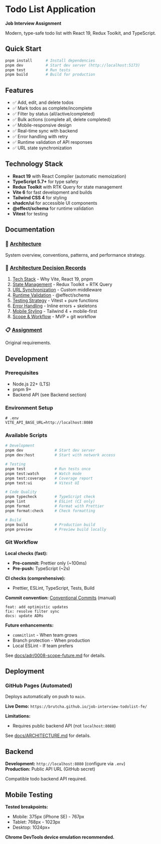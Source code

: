 # Todo List Application

**Job Interview Assignment**

Modern, type-safe todo list with React 19, Redux Toolkit, and TypeScript.

## Quick Start

```bash
pnpm install      # Install dependencies
pnpm dev          # Start dev server (http://localhost:5173)
pnpm test         # Run tests
pnpm build        # Build for production
```

## Features

- ✅ Add, edit, and delete todos
- ✅ Mark todos as complete/incomplete
- ✅ Filter by status (all/active/completed)
- ✅ Bulk actions (complete all, delete completed)
- ✅ Mobile-responsive design
- ✅ Real-time sync with backend
- ✅ Error handling with retry
- ✅ Runtime validation of API responses
- ✅ URL state synchronization

## Technology Stack

- **React 19** with React Compiler (automatic memoization)
- **TypeScript 5.7+** for type safety
- **Redux Toolkit** with RTK Query for state management
- **Vite 6** for fast development and builds
- **Tailwind CSS 4** for styling
- **shadcn/ui** for accessible UI components
- **@effect/schema** for runtime validation
- **Vitest** for testing

## Documentation

### 📐 [Architecture](docs/ARCHITECTURE.md)

System overview, conventions, patterns, and performance strategy.

### 📝 [Architecture Decision Records](docs/adr/)

1. [Tech Stack](docs/adr/0001-tech-stack.md) - Why Vite, React 19, pnpm
2. [State Management](docs/adr/0002-state-management.md) - Redux Toolkit + RTK Query
3. [URL Synchronization](docs/adr/0003-url-sync.md) - Custom middleware
4. [Runtime Validation](docs/adr/0004-validation.md) - @effect/schema
5. [Testing Strategy](docs/adr/0005-testing.md) - Vitest + pure functions
6. [Error Handling](docs/adr/0006-error-handling.md) - Inline errors + skeletons
7. [Mobile Styling](docs/adr/0007-mobile-styling.md) - Tailwind 4 + mobile-first
8. [Scope & Workflow](docs/adr/0008-scope-future.md) - MVP + git workflow

### 📋 [Assignment](docs/ASSIGNMENT.md)

Original requirements.

## Development

### Prerequisites

- Node.js 22+ (LTS)
- pnpm 9+
- Backend API (see Backend section)

### Environment Setup

```env
# .env
VITE_API_BASE_URL=http://localhost:8080
```

### Available Scripts

```bash
# Development
pnpm dev              # Start dev server
pnpm dev:host         # Start with network access

# Testing
pnpm test             # Run tests once
pnpm test:watch       # Watch mode
pnpm test:coverage    # Coverage report
pnpm test:ui          # Vitest UI

# Code Quality
pnpm typecheck        # TypeScript check
pnpm lint             # ESLint (CI only)
pnpm format           # Format with Prettier
pnpm format:check     # Check formatting

# Build
pnpm build            # Production build
pnpm preview          # Preview build locally
```

### Git Workflow

**Local checks (fast):**

- **Pre-commit:** Prettier only (~100ms)
- **Pre-push:** TypeScript (~2s)

**CI checks (comprehensive):**

- Prettier, ESLint, TypeScript, Tests, Build

**Commit convention:** [Conventional Commits](https://www.conventionalcommits.org/) (manual)

```
feat: add optimistic updates
fix: resolve filter sync
docs: update ADRs
```

**Future enhancements:**

- `commitlint` - When team grows
- Branch protection - When production
- Local ESLint - If team prefers

See [docs/adr/0008-scope-future.md](docs/adr/0008-scope-future.md) for details.

## Deployment

### GitHub Pages (Automated)

Deploys automatically on push to `main`.

**Live Demo:** `https://brutcha.github.io/job-interview-todolist-fe/`

**Limitations:**

- Requires public backend API (not `localhost:8080`)

See [docs/ARCHITECTURE.md](docs/ARCHITECTURE.md) for details.

## Backend

**Development:** `http://localhost:8080` (configure via `.env`)  
**Production:** Public API URL (GitHub secret)

Compatible todo backend API required.

## Mobile Testing

**Tested breakpoints:**

- Mobile: 375px (iPhone SE) - 767px
- Tablet: 768px - 1023px
- Desktop: 1024px+

**Chrome DevTools device emulation recommended.**

